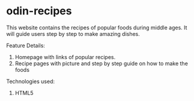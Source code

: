 # odin-recipes
This website contains the recipes of popular foods during middle ages. It will guide users step by step to make amazing dishes.

Feature Details:

1. Homepage with links of popular recipes.
2. Recipe pages with picture and step by step guide on how to make the foods

Technologies used:

1. HTML5